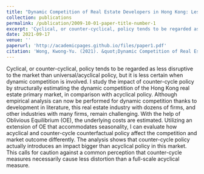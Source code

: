 ```yaml
---
title: "Dynamic Competition of Real Estate Developers in Hong Kong: Lesson on Counter-cycle Policy"
collection: publications
permalink: /publication/2009-10-01-paper-title-number-1
excerpt: 'Cyclical, or counter-cyclical, policy tends to be regarded as less disruptive to the market than universal/acyclical policy, but it is less certain when dynamic competition is involved. I study the impact of counter-cycle policy by structurally estimating the dynamic competition of the Hong Kong real estate primary market, in comparison with acyclical policy. ... '
date: 2021-09-17
venue: ''
paperurl: 'http://academicpages.github.io/files/paper1.pdf'
citation: 'Wong, Kwong-Yu. (2021). &quot;Dynamic Competition of Real Estate Developers in Hong Kong: Lesson on Counter-cycle Policy&quot; <i>Working Paper</i>. 1(1).'
---
```

Cyclical, or counter-cyclical, policy tends to be regarded as less disruptive to the market than universal/acyclical policy, but it is less certain when dynamic competition is involved. I study the impact of counter-cycle policy by structurally estimating the dynamic competition of the Hong Kong real estate primary market, in comparison with acyclical policy. Although empirical analysis can now be performed for dynamic competition thanks to development in literature, this real estate industry with dozens of firms, and other industries with many firms, remain challenging. With the help of Oblivious Equilibrium (OE), the underlying costs are estimated. Utilizing an extension of OE that accommodates seasonality, I can evaluate how acyclical and counter-cycle counterfactual policy affect the competition and market outcome differently. The analysis shows that counter-cycle policy actually introduces an impact bigger than acyclical policy in this market. This calls for caution against a common perception that counter-cycle measures necessarily cause less distortion than a full-scale acyclical measure.

<!-- [Download paper here](http://academicpages.github.io/files/paper1.pdf) -->

<!-- Recommended citation: Wong, Kwong-Yu. (2021). &quot;Dynamic Competition of Real Estate Developers in Hong Kong: Lesson on Counter-cycle Policy&quot; <i>Working Paper</i>. 1(1). -->
